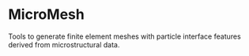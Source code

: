 # MicroMesh
Tools to generate finite element meshes with particle interface features derived from microstructural data.
